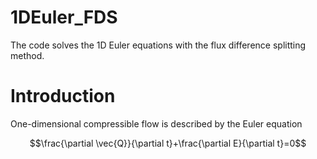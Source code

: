 # 1DEuler_FDS
The code solves the 1D Euler equations with the flux difference splitting method.

# Introduction
One-dimensional compressible flow is described by the Euler equation

$$\frac{\partial \vec{Q}}{\partial t}+\frac{\partial E}{\partial t}=0$$
